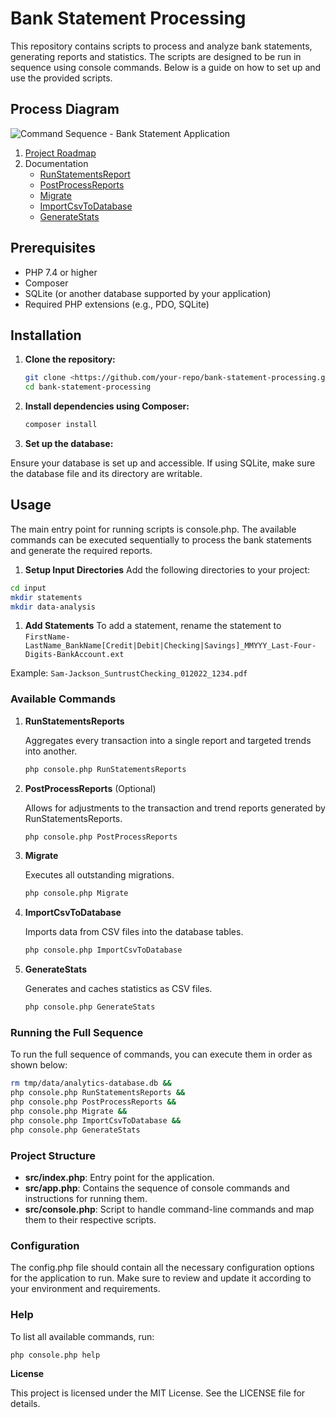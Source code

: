 # Bank Statement Processing 

This repository contains scripts to process and analyze bank statements, generating reports and statistics. The scripts are designed to be run in sequence using console commands. Below is a guide on how to set up and use the provided scripts.

## Process Diagram

![Command Sequence - Bank Statement Application](planning-notes/20240217_command-sequence.png)

1. [Project Roadmap](/documentation/planning.md)
1. Documentation
    - [RunStatementsReport](/documentation/command_RunStatementsReports.md)
    - [PostProcessReports](/documentation/command_PostProcessReports.md)
    - [Migrate](/documentation/command_Migrate.md)
    - [ImportCsvToDatabase](/documentation/command_ImportCsvToDatabase.md)
    - [GenerateStats](/documentation/command_GenerateStats.md)


## Prerequisites

- PHP 7.4 or higher
- Composer
- SQLite (or another database supported by your application)
- Required PHP extensions (e.g., PDO, SQLite)

## Installation

1. **Clone the repository:**

    ```bash
    git clone <https://github.com/your-repo/bank-statement-processing.git>
    cd bank-statement-processing
    ```

1. **Install dependencies using Composer:**

    ```bash
    composer install
    ```

1. **Set up the database:**

Ensure your database is set up and accessible. If using SQLite, make sure the database file and its directory are writable.

## Usage

The main entry point for running scripts is console.php. The available commands can be executed sequentially to process the bank statements and generate the required reports.

1. **Setup Input Directories**
Add the following directories to your project: 

```bash
cd input
mkdir statements
mkdir data-analysis
```

1. **Add Statements** 
To add a statement, rename the statement to `FirstName-LastName_BankName[Credit|Debit|Checking|Savings]_MMYYY_Last-Four-Digits-BankAccount.ext`

Example: `Sam-Jackson_SuntrustChecking_012022_1234.pdf`


### Available Commands

1. **RunStatementsReports**

    Aggregates every transaction into a single report and targeted trends into another.

    ```bash
    php console.php RunStatementsReports
    ```

1. **PostProcessReports** (Optional)

    Allows for adjustments to the transaction and trend reports generated by RunStatementsReports.

    ```bash
    php console.php PostProcessReports
    ```

1. **Migrate**

    Executes all outstanding migrations.

    ```bash
    php console.php Migrate
    ```

1. **ImportCsvToDatabase**

    Imports data from CSV files into the database tables.

    ```bash
    php console.php ImportCsvToDatabase
    ```

1. **GenerateStats**

    Generates and caches statistics as CSV files.

    ```bash
    php console.php GenerateStats
    ```

### Running the Full Sequence

To run the full sequence of commands, you can execute them in order as shown below:

```bash
rm tmp/data/analytics-database.db &&
php console.php RunStatementsReports &&
php console.php PostProcessReports &&
php console.php Migrate &&
php console.php ImportCsvToDatabase &&
php console.php GenerateStats
```

### Project Structure

- **src/index.php**: Entry point for the application.
- **src/app.php**: Contains the sequence of console commands and instructions for running them.
- **src/console.php**: Script to handle command-line commands and map them to their respective scripts.

### Configuration

The config.php file should contain all the necessary configuration options for the application to run. Make sure to review and update it according to your environment and requirements.

### Help

To list all available commands, run:

```bash
php console.php help
```

**License**

This project is licensed under the MIT License. See the LICENSE file for details.